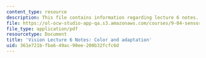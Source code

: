 ```yaml
---
content_type: resource
description: This file contains information regarding lecture 6 notes.
file: https://ol-ocw-studio-app-qa.s3.amazonaws.com/courses/9-04-sensory-systems-fall-2013/361e721bfba649ac90ee200b32fcfc6d_MIT9_04F13_Vis6.pdf
file_type: application/pdf
resourcetype: Document
title: 'Vision Lecture 6 Notes: Color and adaptation'
uid: 361e721b-fba6-49ac-90ee-200b32fcfc6d
---
```

